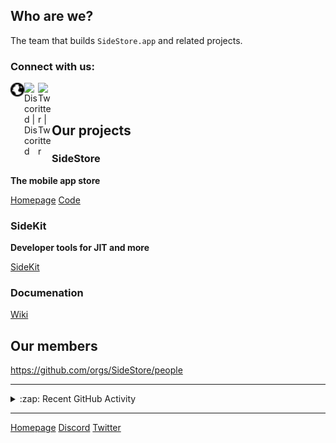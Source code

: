 <!-- 
Docs: How to use GitHub README and actions to auto-generate embedded content.
https://github.com/anuraghazra/github-readme-stats
https://www.youtube.com/watch?v=n6d4KHSKqGk
https://github.com/rahuldkjain/github-profile-readme-generator
 -->

## Who are we?

The team that builds `SideStore.app` and related projects.

### Connect with us:

<!--
[![Website](https://img.shields.io/website?label=sidestore.io&style=for-the-badge&url=https://sidestore.io)](https://sidestore.io)
[![Twitter Follow](https://img.shields.io/twitter/follow/sidestore_io?color=1DA1F2&logo=twitter&style=for-the-badge)](https://twitter.com/intent/follow?original_referer=https%3A%2F%2Fgithub.com%2Fsidestore&screen_name=sidestore)
[![GitHub Followers](https://img.shields.io/github/followers/sidestore?style=for-the-badge)]()
[![GitHub Sponsors](https://img.shields.io/github/sponsors/sidestore?style=for-the-badge
)]() 
-->

[<img align="left" alt="sidestore.io" width="22px" src="https://raw.githubusercontent.com/iconic/open-iconic/master/svg/globe.svg" />][website]
[<img align="left" alt="Discord | Discord" width="22px" src="https://cdn.jsdelivr.net/npm/simple-icons@v3/icons/discord.svg" />][discord]
[<img align="left" alt="Twitter | Twitter" width="22px" src="https://cdn.jsdelivr.net/npm/simple-icons@v3/icons/twitter.svg" />][twitter]

<br />
<br />

## Our projects

### SideStore

__The mobile app store__

[Homepage][website]
[Code][git.sidestore]

### SideKit

__Developer tools for JIT and more__

[SideKit][git.sidekit]

### Documenation

[Wiki][wiki]

## Our members

https://github.com/orgs/SideStore/people

---

<details>
  <summary>:zap: Recent GitHub Activity</summary>

<!--START_SECTION:activity-->
1. 🗣 Commented on [#265](https://github.com/SideStore/SideStore/issues/265) in [SideStore/SideStore](https://github.com/SideStore/SideStore)
2. 🗣 Commented on [#272](https://github.com/SideStore/SideStore/issues/272) in [SideStore/SideStore](https://github.com/SideStore/SideStore)
3. 🗣 Commented on [#272](https://github.com/SideStore/SideStore/issues/272) in [SideStore/SideStore](https://github.com/SideStore/SideStore)
4. 🗣 Commented on [#271](https://github.com/SideStore/SideStore/issues/271) in [SideStore/SideStore](https://github.com/SideStore/SideStore)
5. ❌ Closed PR [#271](https://github.com/SideStore/SideStore/pull/271) in [SideStore/SideStore](https://github.com/SideStore/SideStore)
6. 💪 Opened PR [#272](https://github.com/SideStore/SideStore/pull/272) in [SideStore/SideStore](https://github.com/SideStore/SideStore)
7. ❗️ Closed issue [#270](https://github.com/SideStore/SideStore/issues/270) in [SideStore/SideStore](https://github.com/SideStore/SideStore)
8. 🗣 Commented on [#271](https://github.com/SideStore/SideStore/issues/271) in [SideStore/SideStore](https://github.com/SideStore/SideStore)
9. 💪 Opened PR [#1](https://github.com/SideStore/em_proxy/pull/1) in [SideStore/em_proxy](https://github.com/SideStore/em_proxy)
10. 💪 Opened PR [#6](https://github.com/SideStore/minimuxer/pull/6) in [SideStore/minimuxer](https://github.com/SideStore/minimuxer)
11. 💪 Opened PR [#271](https://github.com/SideStore/SideStore/pull/271) in [SideStore/SideStore](https://github.com/SideStore/SideStore)
12. 🗣 Commented on [#265](https://github.com/SideStore/SideStore/issues/265) in [SideStore/SideStore](https://github.com/SideStore/SideStore)
13. 🎉 Merged PR [#4](https://github.com/SideStore/minimuxer/pull/4) in [SideStore/minimuxer](https://github.com/SideStore/minimuxer)
14. 🗣 Commented on [#265](https://github.com/SideStore/SideStore/issues/265) in [SideStore/SideStore](https://github.com/SideStore/SideStore)
15. 🗣 Commented on [#265](https://github.com/SideStore/SideStore/issues/265) in [SideStore/SideStore](https://github.com/SideStore/SideStore)
16. 🗣 Commented on [#270](https://github.com/SideStore/SideStore/issues/270) in [SideStore/SideStore](https://github.com/SideStore/SideStore)
17. 🗣 Commented on [#265](https://github.com/SideStore/SideStore/issues/265) in [SideStore/SideStore](https://github.com/SideStore/SideStore)
18. ❌ Closed PR [#16](https://github.com/SideStore/sidestore.github.io/pull/16) in [SideStore/sidestore.github.io](https://github.com/SideStore/sidestore.github.io)
19. 🗣 Commented on [#270](https://github.com/SideStore/SideStore/issues/270) in [SideStore/SideStore](https://github.com/SideStore/SideStore)
20. 🗣 Commented on [#270](https://github.com/SideStore/SideStore/issues/270) in [SideStore/SideStore](https://github.com/SideStore/SideStore)
<!--END_SECTION:activity-->

</details>

---

[Homepage][patreon] [Discord][discord] [Twitter][twitter]

<!--
- [Patreon][patreon]
- [OpenCollective][opencollective]
- [YouTube][youtube]
-->

[website]: https://sidestore.io
[wiki]: https://wiki.sidestore.io
[twitter]: https://twitter.com/sidestore_io
[discord]: https://discord.gg/CacsuuzsBq
[youtube]: https://youtube.com/TODO
[patreon]: https://www.patreon.com/SideStore
[opencollective]: https://opencollective.com/TODO
[git.sidestore]: https://github.com/SideStore/SideStore/
[git.sidekit]: https://github.com/SideStore/SideKit

